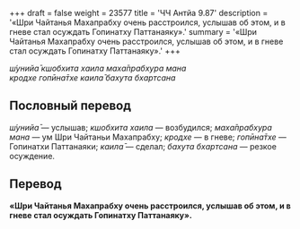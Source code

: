 +++
draft = false
weight = 23577
title = 'ЧЧ Антйа 9.87'
description = '«Шри Чайтанья Махапрабху очень расстроился, услышав об этом, и в гневе стал осуждать Гопинатху Паттанаяку».'
summary = '«Шри Чайтанья Махапрабху очень расстроился, услышав об этом, и в гневе стал осуждать Гопинатху Паттанаяку».'
+++

_ш́унийа̄ кшобхита хаила маха̄прабхура мана  
кродхе гопӣна̄тхе каила̄ бахута бхартсана_

## Пословный перевод

_ш́унийа̄_ — услышав; _кшобхита_ _хаила_ — возбудился; _маха̄прабхура_ _мана_ — ум Шри Чайтаньи Махапрабху; _кродхе_ — в гневе; _гопӣна̄тхе_ — Гопинатхи Паттанаяки; _каила̄_ — сделал; _бахута_ _бхартсана_ — резкое осуждение.

## Перевод

**«Шри Чайтанья Махапрабху очень расстроился, услышав об этом, и в гневе стал осуждать Гопинатху Паттанаяку».**
